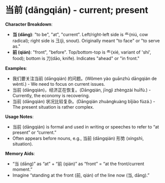 # **当前 (dāngqián) - current; present**

**Character Breakdown**:  
- **当 (dāng)**: "to be", "at", "current". Left/right-left side is ⺧(niú, cow radical); right side is 彐(jì, snout). Originally meant "to face" or "to serve as."  
- **前 (qián)**: "front", "before". Top/bottom-top is ⺧(xié, variant of 'shí', food); bottom is 刀(dāo, knife). Indicates "ahead" or "in front."

**Examples**:  
- 我们要关注当前 (dāngqián) 的问题。(Wǒmen yào guānzhù dāngqián de wèntí.) - We need to focus on current issues.  
- 当前 (dāngqián)，经济正在恢复。(Dāngqián, jīngjì zhèngzài huīfù.) - Currently, the economy is recovering.  
- 当前 (dāngqián) 状况比较复杂。(Dāngqián zhuàngkuàng bǐjiào fùzá.) - The present situation is rather complex.

**Usage Notes**:  
- 当前 (dāngqián) is formal and used in writing or speeches to refer to “at present” or “current.”  
- Often appears before nouns, e.g., 当前 (dāngqián) 形势 (xíngshì, situation).

**Memory Aids**:  
- “当 (dāng)” as “at” + “前 (qián)” as “front” = “at the front/current moment.”  
- Imagine “standing at the front (前, qián) of the line now (当, dāng).”